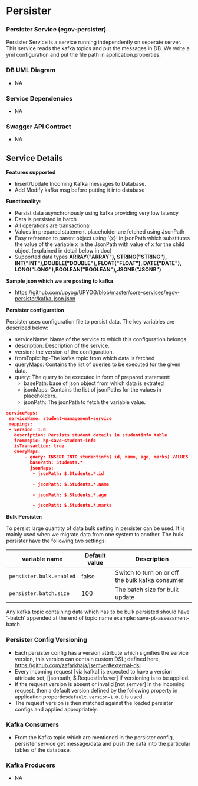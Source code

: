 
# Persister
### Persister Service (egov-persister)
Persister Service is a service running independently on seperate server. This service reads the kafka topics and put the messages in DB. We write a yml configuration and put the file path in application.properties.

### DB UML Diagram

- NA

### Service Dependencies
- NA

### Swagger API Contract

- NA

## Service Details

**Features supported**
- Insert/Update Incoming Kafka messages to Database.
- Add Modify kafka msg before putting it into database

**Functionality:**
- Persist data asynchronously using kafka providing very low latency
- Data is persisted in batch
- All operations are transactional
- Values in prepared statement placeholder are fetched using JsonPath
- Easy reference to parent object using ‘{x}’ in jsonPath which substitutes the value of the variable x in the JsonPath with value of x for the child object.(explained in detail below in doc)
- Supported data types **ARRAY("ARRAY"), STRING("STRING"), INT("INT"),DOUBLE("DOUBLE"), FLOAT("FLOAT"), DATE("DATE"), LONG("LONG"),BOOLEAN("BOOLEAN"),JSONB("JSONB")**

**Sample json which we are posting to kafka**
- https://github.com/upyog/UPYOG/blob/master/core-services/egov-persister/kafka-json.json

**Persister configuration**

Persister uses configuration file to persist data. The key variables are described below:
- serviceName: Name of the service to which this configuration belongs.
- description: Description of the service.
- version: the version of the configuration.
- fromTopic: hp-The kafka topic from which data is fetched
- queryMaps: Contains the list of queries to be executed for the given data.
- query: The query to be executed in form of prepared statement:
    - basePath: base of json object from which data is extrated
    - jsonMaps: Contains the list of jsonPaths for the values in placeholders.
    - jsonPath: The jsonPath to fetch the variable value.


```json
serviceMaps:
 serviceName: student-management-service
 mappings:
 - version: 1.0
   description: Persists student details in studentinfo table
   fromTopic: hp-save-student-info
   isTransaction: true
   queryMaps:
       - query: INSERT INTO studentinfo( id, name, age, marks) VALUES (?, ?, ?, ?);
         basePath: Students.*
         jsonMaps:
          - jsonPath: $.Students.*.id

          - jsonPath: $.Students.*.name

          - jsonPath: $.Students.*.age

          - jsonPath: $.Students.*.marks
```                                  

**Bulk Persister:**

To persist large quantity of data bulk setting in persister can be used. It is mainly used when we migrate data from one system to another. 
The bulk persister have the following two settings:

| variable name           | Default value | Description                                     |
|-------------------------|---------------|-------------------------------------------------|
| `persister.bulk.enabled`| false         | Switch to turn on or off the bulk kafka consumer|
| `persister.batch.size`  | 100           | The batch size for bulk update                  |
    
Any kafka topic containing data which has to be bulk persisted should have '-batch' appended at the end of topic name example: save-pt-assessment-batch

### Persister Config Versioning

 - Each persister config has a version attribute which signifies the service version, this version can contain custom DSL; defined here, https://github.com/zafarkhaja/jsemver#external-dsl
 - Every incoming request [via kafka] is expected to have a version attribute set, [jsonpath, $.RequestInfo.ver] if versioning is to be applied.
 - If the request version is absent or invalid [not semver] in the incoming request, then a default version defined by the following property in application.properties`default.version=1.0.0` is used.
 - The request version is then matched against the loaded persister configs and applied appropriately.

    
### Kafka Consumers

- From the Kafka topic which are mentioned in the persister config, persister service get message/data and push the data into the particular tables of the database.

### Kafka Producers

- NA
